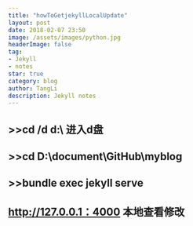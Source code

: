 ```yaml
---
title: "howToGetjekyllLocalUpdate"
layout: post
date: 2018-02-07 23:50
image: /assets/images/python.jpg
headerImage: false
tag:
- Jekyll
- notes
star: true
category: blog
author: TangLi
description: Jekyll notes
---
```


## >>cd /d d:\ 进入d盘

## >>cd D:\document\GitHub\myblog

## >>bundle exec jekyll serve

## http://127.0.0.1：4000 本地查看修改